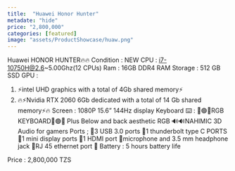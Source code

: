 ```yaml
---
title:  "Huawei Honor Hunter"
metadate: "hide"
price: "2,800,000"
categories: [featured]
image: "assets/ProductShowcase/huaw.png"
---
```


Huawei HONOR HUNTER🔥🔥 
Condition : NEW 
CPU : i7-10750H@2.6~5.00Ghz(12 CPUs)
Ram : 16GB DDR4 RAM 
Storage : 512 GB SSD 
GPU :
1. ⚡️intel UHD graphics with a total of 4Gb shared memory⚡️
2. 🔥⚡️Nvidia RTX 2060 6Gb dedicated with a total of 14 Gb shared memory⚡️🔥
Screen : 1080P 15.6” 144Hz display
Keyboard ⌨️ : 
🔴🟢🔵RGB KEYBOARD🔴🟢🔵
Plus Below and back  aesthetic RGB 
🔊🔊NAHIMIC 3D Audio for gamers
Ports ;
📍3 USB 3.0 ports
📍1 thunderbolt type C PORTS
📍1 mini display ports
📍1 HDMI port
📍microphone and 3.5 mm headphone jack
📍RJ 45 ethernet port 
🔋 Battery : 5 hours battery life

Price : 2,800,000 TZS 
